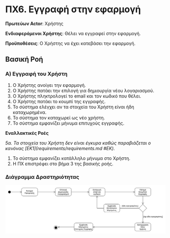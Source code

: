 <h1>ΠΧ6. Εγγραφή στην εφαρμογή</h1>

**Πρωτεύων Actor**: Χρήστης

**Ενδιαφερόμενοι Χρήστης**: Θέλει να εγγραφεί στην εφαρμογή.

**Προϋποθέσεις**: Ο Χρήστης να έχει κατεβάσει την εφαρμογή.

<h2>Βασική Ροή</h2>

<h3>Α) Εγγραφή του Χρήστη</h3>

1. Ο Χρήστης ανοίγει την εφαρμογή.
2. Ο Χρήστης πατάει την επιλογή για δημιουργία νέου λογαριασμού.
3. Ο Χρήστης πληκτρολογεί το email και τον κωδικό που θέλει.
4. Ο Χρήστης πατάει το κουμπί της εγγραφής.
5. Το σύστημα ελέγχει αν τα στοιχεία του Χρήστη είναι ήδη καταχωρημένα.
6. Το σύστημα τον καταχωρεί ως νέο χρήστη.
7. Το σύστημα εμφανίζει μήνυμα επιτυχούς εγγραφής.


**Εναλλακτικές Ροές**

*5α. Τα στοιχεία του Χρήστη δεν είναι έγκυρα καθώς παραβιάζεται ο κανόνας [ΕΚ1](requirements/requirements.md #EK).*

 1. Το σύστημα εμφανίζει κατάλληλο μήνυμα στο Χρήστη.
 2. Η ΠΧ επιστρέφει στο βήμα 3 της βασικής ροής.


<h3>Διάγραμμα Δραστηριότητας</h3>

![Διάγραμμα Δραστηριότητας ΠΧ6](diagrams/uc6-activity-diagram.png)
